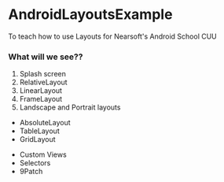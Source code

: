 # AndroidLayoutsExample
To teach how to use Layouts for Nearsoft's Android School CUU


### What will we see??

1. Splash screen
2. RelativeLayout
3. LinearLayout
4. FrameLayout
5. Landscape and Portrait layouts

* AbsoluteLayout
* TableLayout
* GridLayout

- Custom Views
- Selectors
- 9Patch